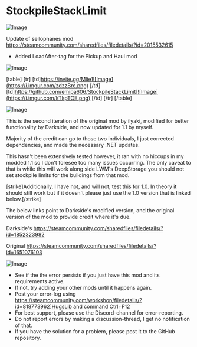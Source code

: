 # StockpileStackLimit

![Image](https://i.imgur.com/WAEzk68.png)

Update of sellophanes mod
https://steamcommunity.com/sharedfiles/filedetails/?id=2015532615

- Added LoadAfter-tag for the Pickup and Haul mod

![Image](https://i.imgur.com/7Gzt3Rg.png)


[table]
    [tr]
        [td]https://invite.gg/Mlie]![Image](https://i.imgur.com/zdzzBrc.png)
[/td]
        [td]https://github.com/emipa606/StockpileStackLimit]![Image](https://i.imgur.com/kTkpTOE.png)
[/td]
    [/tr]
[/table]
	
![Image](https://i.imgur.com/NOW7jU1.png)

This is the second iteration of the original mod by ilyaki, modified for better functionality by Darkside, and now updated for 1.1 by myself.

Majority of the credit can go to those two individuals, I just corrected dependencies, and made the necessary .NET updates.

This hasn&apos;t been extensively tested however, it ran with no hiccups in my modded 1.1 so I don&apos;t foresee too many issues occurring. The only caveat to that is while this will work along side LWM&apos;s DeepStorage you should not set stockpile limits for the buildings from that mod.

[strike]Additionally, I have not, and will not, test this for 1.0. In theory it should still work but if it doesn&apos;t please just use the 1.0 version that is linked below.[/strike]

The below links point to Darkside&apos;s modified version, and the original version of the mod to provide credit where it&apos;s due.

Darkside&apos;s
https://steamcommunity.com/sharedfiles/filedetails/?id=1852323982

Original
https://steamcommunity.com/sharedfiles/filedetails/?id=1651076103

![Image](https://i.imgur.com/Rs6T6cr.png)



-  See if the the error persists if you just have this mod and its requirements active.
-  If not, try adding your other mods until it happens again.
-  Post your error-log using https://steamcommunity.com/workshop/filedetails/?id=818773962]HugsLib and command Ctrl+F12
-  For best support, please use the Discord-channel for error-reporting.
-  Do not report errors by making a discussion-thread, I get no notification of that.
-  If you have the solution for a problem, please post it to the GitHub repository.



